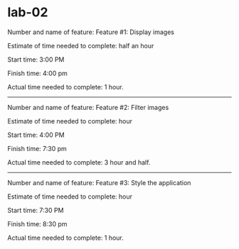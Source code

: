 # lab-02
Number and name of feature: Feature #1: Display images 

Estimate of time needed to complete: half an hour

Start time: 3:00 PM

Finish time: 4:00 pm

Actual time needed to complete: 1 hour.

*****************************************************
Number and name of feature: Feature #2: Filter images 

Estimate of time needed to complete: hour

Start time: 4:00 PM

Finish time: 7:30 pm

Actual time needed to complete: 3 hour and half.
***********************************************
Number and name of feature: Feature #3: Style the application 

Estimate of time needed to complete: hour

Start time: 7:30 PM

Finish time: 8:30 pm

Actual time needed to complete: 1 hour.